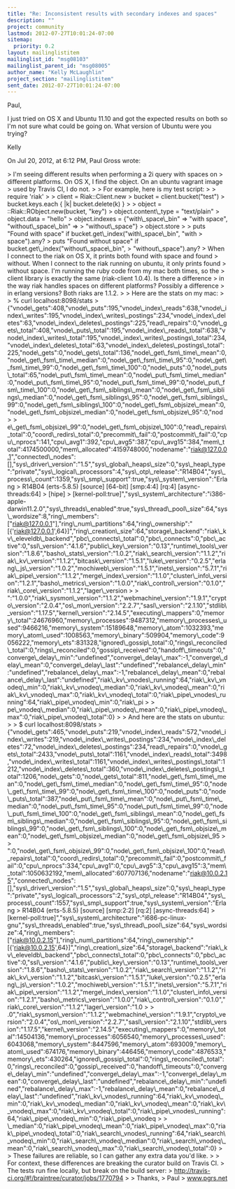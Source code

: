 ```yaml
---
title: "Re: Inconsistent results with secondary indexes and spaces"
description: ""
project: community
lastmod: 2012-07-27T10:01:24-07:00
sitemap:
  priority: 0.2
layout: mailinglistitem
mailinglist_id: "msg08103"
mailinglist_parent_id: "msg08005"
author_name: "Kelly McLaughlin"
project_section: "mailinglistitem"
sent_date: 2012-07-27T10:01:24-07:00
---
```



Paul,

I just tried on OS X and Ubuntu 11.10 and got the expected results on both so 
I'm not sure what could be going on. What version of Ubuntu were you trying?

Kelly


On Jul 20, 2012, at 6:12 PM, Paul Gross  wrote:

&gt; I'm seeing different results when performing a 2i query with spaces on 
&gt; different platforms. On OS X, I find the object. On an ubuntu vagrant image 
&gt; used by Travis CI, I do not.
&gt; 
&gt; For example, here is my test script:
&gt; 
&gt; require 'riak'
&gt; 
&gt; client = Riak::Client.new
&gt; bucket = client.bucket("test")
&gt; bucket.keys.each { |k| bucket.delete(k) }
&gt; 
&gt; object = ::Riak::RObject.new(bucket, "key")
&gt; object.content\\_type = "text/plain"
&gt; object.data = "hello"
&gt; object.indexes = {"with\\_space\\_bin" =&gt; "with space", "without\\_space\\_bin" =&gt; 
&gt; "without\\_space"}
&gt; object.store
&gt; 
&gt; puts "Found with space" if bucket.get\\_index("with\\_space\\_bin", "with 
&gt; space").any?
&gt; puts "Found without space" if bucket.get\\_index("without\\_space\\_bin", 
&gt; "without\\_space").any?
&gt; When I connect to the riak on OS X, it prints both found with space and found 
&gt; without. When I connect to the riak running on ubuntu, it only prints found 
&gt; without space. I'm running the ruby code from my mac both times, so the 
&gt; client library is exactly the same (riak-client 1.0.4). Is there a difference 
&gt; in the way riak handles spaces on different platforms? Possibly a difference 
&gt; in erlang versions? Both riaks are 1.1.2.
&gt; 
&gt; Here are the stats on my mac:
&gt; 
&gt; % curl localhost:8098/stats
&gt; {"vnode\\_gets":408,"vnode\\_puts":195,"vnode\\_index\\_reads":638,"vnode\\_index\\_writes":195,"vnode\\_index\\_writes\\_postings":234,"vnode\\_index\\_deletes":63,"vnode\\_index\\_deletes\\_postings":225,"read\\_repairs":0,"vnode\\_gets\\_total":408,"vnode\\_puts\\_total":195,"vnode\\_index\\_reads\\_total":638,"vnode\\_index\\_writes\\_total":195,"vnode\\_index\\_writes\\_postings\\_total":234,"vnode\\_index\\_deletes\\_total":63,"vnode\\_index\\_deletes\\_postings\\_total":225,"node\\_gets":0,"node\\_gets\\_total":136,"node\\_get\\_fsm\\_time\\_mean":0,"node\\_get\\_fsm\\_time\\_median":0,"node\\_get\\_fsm\\_time\\_95":0,"node\\_get\\_fsm\\_time\\_99":0,"node\\_get\\_fsm\\_time\\_100":0,"node\\_puts":0,"node\\_puts\\_total":65,"node\\_put\\_fsm\\_time\\_mean":0,"node\\_put\\_fsm\\_time\\_median":0,"node\\_put\\_fsm\\_time\\_95":0,"node\\_put\\_fsm\\_time\\_99":0,"node\\_put\\_fsm\\_time\\_100":0,"node\\_get\\_fsm\\_siblings\\_mean":0,"node\\_get\\_fsm\\_siblings\\_median":0,"node\\_get\\_fsm\\_siblings\\_95":0,"node\\_get\\_fsm\\_siblings\\_99":0,"node\\_get\\_fsm\\_siblings\\_100":0,"node\\_get\\_fsm\\_objsize\\_mean":0,"node\\_get\\_fsm\\_objsize\\_median":0,"node\\_get\\_fsm\\_objsize\\_95":0,"nod
&gt; 
&gt; e\\_get\\_fsm\\_objsize\\_99":0,"node\\_get\\_fsm\\_objsize\\_100":0,"read\\_repairs\\_total":0,"coord\\_redirs\\_total":0,"precommit\\_fail":0,"postcommit\\_fail":0,"cpu\\_nprocs":141,"cpu\\_avg1":392,"cpu\\_avg5":387,"cpu\\_avg15":384,"mem\\_total":4174500000,"mem\\_allocated":4159748000,"nodename":"riak@127.0.0.1","connected\\_nodes":[],"sys\\_driver\\_version":"1.5","sys\\_global\\_heaps\\_size":0,"sys\\_heap\\_type":"private","sys\\_logical\\_processors":4,"sys\\_otp\\_release":"R14B04","sys\\_process\\_count":1359,"sys\\_smp\\_support":true,"sys\\_system\\_version":"Erlang
&gt; R14B04 (erts-5.8.5) [source] [64-bit] [smp:4:4] [rq:4] [async-threads:64] 
&gt; [hipe] 
&gt; [kernel-poll:true]","sys\\_system\\_architecture":"i386-apple-darwin11.2.0","sys\\_threads\\_enabled":true,"sys\\_thread\\_pool\\_size":64,"sys\\_wordsize":8,"ring\\_members":["riak@127.0.0.1"],"ring\\_num\\_partitions":64,"ring\\_ownership":"[{'riak@127.0.0.1',64}]","ring\\_creation\\_size":64,"storage\\_backend":"riak\\_kv\\_eleveldb\\_backend","pbc\\_connects\\_total":0,"pbc\\_connects":0,"pbc\\_active":0,"ssl\\_version":"4.1.6","public\\_key\\_version":"0.13","runtime\\_tools\\_version":"1.8.6","basho\\_stats\\_version":"1.0.2","riak\\_search\\_version":"1.1.2","riak\\_kv\\_version":"1.1.2","bitcask\\_version":"1.5.1","luke\\_version":"0.2.5","erlang\\_js\\_version":"1.0.2","mochiweb\\_version":"1.5.1","inets\\_version":"5.7.1","riak\\_pipe\\_version":"1.1.2","merge\\_index\\_version":"1.1.0","cluster\\_info\\_version":"1.2.1","basho\\_metrics\\_version":"1.0.0","riak\\_control\\_version":"0.1.0","riak\\_core\\_version":"1.1.2","lager\\_version
&gt; 
&gt; ":"1.0.0","riak\\_sysmon\\_version":"1.1.2","webmachine\\_version":"1.9.1","crypto\\_version":"2.0.4","os\\_mon\\_version":"2.2.7","sasl\\_version":"2.1.10","stdlib\\_version":"1.17.5","kernel\\_version":"2.14.5","executing\\_mappers":0,"memory\\_total":24676960,"memory\\_processes":9487312,"memory\\_processes\\_used":9466216,"memory\\_system":15189648,"memory\\_atom":1032393,"memory\\_atom\\_used":1008563,"memory\\_binary":509904,"memory\\_code":9056222,"memory\\_ets":831328,"ignored\\_gossip\\_total":0,"rings\\_reconciled\\_total":0,"rings\\_reconciled":0,"gossip\\_received":0,"handoff\\_timeouts":0,"converge\\_delay\\_min":"undefined","converge\\_delay\\_max":-1,"converge\\_delay\\_mean":0,"converge\\_delay\\_last":"undefined","rebalance\\_delay\\_min":"undefined","rebalance\\_delay\\_max":-1,"rebalance\\_delay\\_mean":0,"rebalance\\_delay\\_last":"undefined","riak\\_kv\\_vnodes\\_running":64,"riak\\_kv\\_vnodeq\\_min":0,"riak\\_kv\\_vnodeq\\_median":0,"riak\\_kv\\_vnodeq\\_mean":0,"riak\\_kv\\_vnodeq\\_max":0,"riak\\_kv\\_vnodeq\\_total":0,"riak\\_pipe\\_vnodes\\_running":64,"riak\\_pipe\\_vnodeq\\_min":0,"riak\\_pi
&gt; 
&gt; pe\\_vnodeq\\_median":0,"riak\\_pipe\\_vnodeq\\_mean":0,"riak\\_pipe\\_vnodeq\\_max":0,"riak\\_pipe\\_vnodeq\\_total":0}
&gt; 
&gt; And here are the stats on ubuntu:
&gt; 
&gt; $ curl localhost:8098/stats
&gt; {"vnode\\_gets":465,"vnode\\_puts":219,"vnode\\_index\\_reads":572,"vnode\\_index\\_writes":219,"vnode\\_index\\_writes\\_postings":234,"vnode\\_index\\_deletes":72,"vnode\\_index\\_deletes\\_postings":234,"read\\_repairs":0,"vnode\\_gets\\_total":2433,"vnode\\_puts\\_total":1161,"vnode\\_index\\_reads\\_total":3498,"vnode\\_index\\_writes\\_total":1161,"vnode\\_index\\_writes\\_postings\\_total":1212,"vnode\\_index\\_deletes\\_total":360,"vnode\\_index\\_deletes\\_postings\\_total":1206,"node\\_gets":0,"node\\_gets\\_total":811,"node\\_get\\_fsm\\_time\\_mean":0,"node\\_get\\_fsm\\_time\\_median":0,"node\\_get\\_fsm\\_time\\_95":0,"node\\_get\\_fsm\\_time\\_99":0,"node\\_get\\_fsm\\_time\\_100":0,"node\\_puts":0,"node\\_puts\\_total":387,"node\\_put\\_fsm\\_time\\_mean":0,"node\\_put\\_fsm\\_time\\_median":0,"node\\_put\\_fsm\\_time\\_95":0,"node\\_put\\_fsm\\_time\\_99":0,"node\\_put\\_fsm\\_time\\_100":0,"node\\_get\\_fsm\\_siblings\\_mean":0,"node\\_get\\_fsm\\_siblings\\_median":0,"node\\_get\\_fsm\\_siblings\\_95":0,"node\\_get\\_fsm\\_siblings\\_99":0,"node\\_get\\_fsm\\_siblings\\_100":0,"node\\_get\\_fsm\\_objsize\\_mean":0,"node\\_get\\_fsm\\_objsize\\_median":0,"node\\_get\\_fsm\\_objsize\\_95
&gt; 
&gt; ":0,"node\\_get\\_fsm\\_objsize\\_99":0,"node\\_get\\_fsm\\_objsize\\_100":0,"read\\_repairs\\_total":0,"coord\\_redirs\\_total":0,"precommit\\_fail":0,"postcommit\\_fail":0,"cpu\\_nprocs":334,"cpu\\_avg1":0,"cpu\\_avg5":3,"cpu\\_avg15":3,"mem\\_total":1050632192,"mem\\_allocated":607707136,"nodename":"riak@10.0.2.15","connected\\_nodes":[],"sys\\_driver\\_version":"1.5","sys\\_global\\_heaps\\_size":0,"sys\\_heap\\_type":"private","sys\\_logical\\_processors":2,"sys\\_otp\\_release":"R14B04","sys\\_process\\_count":1557,"sys\\_smp\\_support":true,"sys\\_system\\_version":"Erlang
&gt; R14B04 (erts-5.8.5) [source] [smp:2:2] [rq:2] [async-threads:64] 
&gt; [kernel-poll:true]","sys\\_system\\_architecture":"i686-pc-linux-gnu","sys\\_threads\\_enabled":true,"sys\\_thread\\_pool\\_size":64,"sys\\_wordsize":4,"ring\\_members":["riak@10.0.2.15"],"ring\\_num\\_partitions":64,"ring\\_ownership":"[{'riak@10.0.2.15',64}]","ring\\_creation\\_size":64,"storage\\_backend":"riak\\_kv\\_eleveldb\\_backend","pbc\\_connects\\_total":0,"pbc\\_connects":0,"pbc\\_active":0,"ssl\\_version":"4.1.6","public\\_key\\_version":"0.13","runtime\\_tools\\_version":"1.8.6","basho\\_stats\\_version":"1.0.2","riak\\_search\\_version":"1.1.2","riak\\_kv\\_version":"1.1.2","bitcask\\_version":"1.5.1","luke\\_version":"0.2.5","erlang\\_js\\_version":"1.0.2","mochiweb\\_version":"1.5.1","inets\\_version":"5.7.1","riak\\_pipe\\_version":"1.1.2","merge\\_index\\_version":"1.1.0","cluster\\_info\\_version":"1.2.1","basho\\_metrics\\_version":"1.0.0","riak\\_control\\_version":"0.1.0","riak\\_core\\_version":"1.1.2","lager\\_version":"1.0
&gt; 
&gt; .0","riak\\_sysmon\\_version":"1.1.2","webmachine\\_version":"1.9.1","crypto\\_version":"2.0.4","os\\_mon\\_version":"2.2.7","sasl\\_version":"2.1.10","stdlib\\_version":"1.17.5","kernel\\_version":"2.14.5","executing\\_mappers":0,"memory\\_total":14504136,"memory\\_processes":6056540,"memory\\_processes\\_used":6043068,"memory\\_system":8447596,"memory\\_atom":693009,"memory\\_atom\\_used":674176,"memory\\_binary":446456,"memory\\_code":4876533,"memory\\_ets":430264,"ignored\\_gossip\\_total":0,"rings\\_reconciled\\_total":0,"rings\\_reconciled":0,"gossip\\_received":0,"handoff\\_timeouts":0,"converge\\_delay\\_min":"undefined","converge\\_delay\\_max":-1,"converge\\_delay\\_mean":0,"converge\\_delay\\_last":"undefined","rebalance\\_delay\\_min":"undefined","rebalance\\_delay\\_max":-1,"rebalance\\_delay\\_mean":0,"rebalance\\_delay\\_last":"undefined","riak\\_kv\\_vnodes\\_running":64,"riak\\_kv\\_vnodeq\\_min":0,"riak\\_kv\\_vnodeq\\_median":0,"riak\\_kv\\_vnodeq\\_mean":0,"riak\\_kv\\_vnodeq\\_max":0,"riak\\_kv\\_vnodeq\\_total":0,"riak\\_pipe\\_vnodes\\_running":64,"riak\\_pipe\\_vnodeq\\_min":0,"riak\\_pipe\\_vnodeq
&gt; 
&gt; \\_median":0,"riak\\_pipe\\_vnodeq\\_mean":0,"riak\\_pipe\\_vnodeq\\_max":0,"riak\\_pipe\\_vnodeq\\_total":0,"riak\\_search\\_vnodes\\_running":64,"riak\\_search\\_vnodeq\\_min":0,"riak\\_search\\_vnodeq\\_median":0,"riak\\_search\\_vnodeq\\_mean":0,"riak\\_search\\_vnodeq\\_max":0,"riak\\_search\\_vnodeq\\_total":0}
&gt; 
&gt; These failures are reliable, so I can gather any extra data you'd like.
&gt; 
&gt; For context, these differences are breaking the curator build on Travis CI. 
&gt; The tests run fine locally, but break on the build server: 
&gt; http://travis-ci.org/#!/braintree/curator/jobs/1770794
&gt; 
&gt; Thanks,
&gt; Paul
&gt; www.pgrs.net

